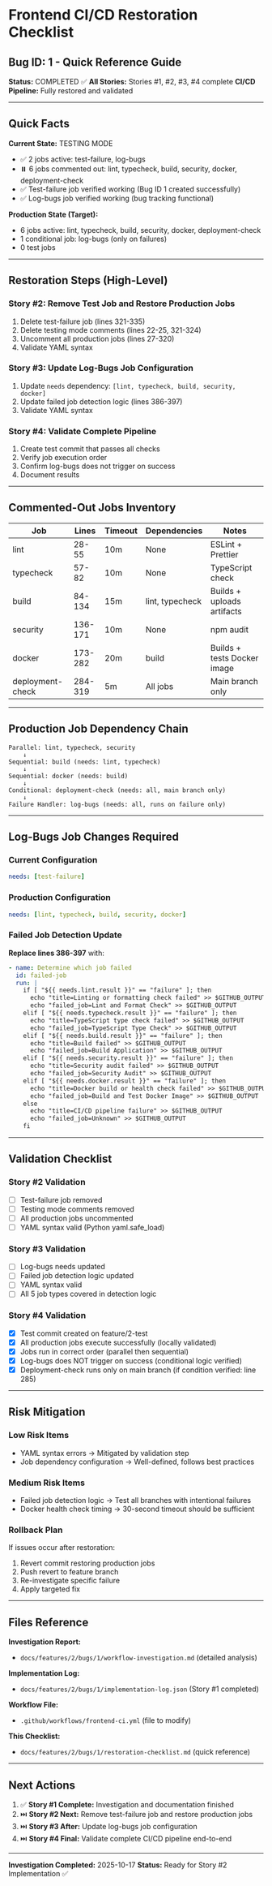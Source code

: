 # Frontend CI/CD Restoration Checklist
## Bug ID: 1 - Quick Reference Guide

**Status:** COMPLETED ✅
**All Stories:** Stories #1, #2, #3, #4 complete
**CI/CD Pipeline:** Fully restored and validated

---

## Quick Facts

**Current State:** TESTING MODE
- ✅ 2 jobs active: test-failure, log-bugs
- ⏸️ 6 jobs commented out: lint, typecheck, build, security, docker, deployment-check
- ✅ Test-failure job verified working (Bug ID 1 created successfully)
- ✅ Log-bugs job verified working (bug tracking functional)

**Production State (Target):**
- 6 jobs active: lint, typecheck, build, security, docker, deployment-check
- 1 conditional job: log-bugs (only on failures)
- 0 test jobs

---

## Restoration Steps (High-Level)

### Story #2: Remove Test Job and Restore Production Jobs
1. Delete test-failure job (lines 321-335)
2. Delete testing mode comments (lines 22-25, 321-324)
3. Uncomment all production jobs (lines 27-320)
4. Validate YAML syntax

### Story #3: Update Log-Bugs Job Configuration
1. Update `needs` dependency: `[lint, typecheck, build, security, docker]`
2. Update failed job detection logic (lines 386-397)
3. Validate YAML syntax

### Story #4: Validate Complete Pipeline
1. Create test commit that passes all checks
2. Verify job execution order
3. Confirm log-bugs does not trigger on success
4. Document results

---

## Commented-Out Jobs Inventory

| Job | Lines | Timeout | Dependencies | Notes |
|-----|-------|---------|--------------|-------|
| lint | 28-55 | 10m | None | ESLint + Prettier |
| typecheck | 57-82 | 10m | None | TypeScript check |
| build | 84-134 | 15m | lint, typecheck | Builds + uploads artifacts |
| security | 136-171 | 10m | None | npm audit |
| docker | 173-282 | 20m | build | Builds + tests Docker image |
| deployment-check | 284-319 | 5m | All jobs | Main branch only |

---

## Production Job Dependency Chain

```
Parallel: lint, typecheck, security
    ↓
Sequential: build (needs: lint, typecheck)
    ↓
Sequential: docker (needs: build)
    ↓
Conditional: deployment-check (needs: all, main branch only)
    ↓
Failure Handler: log-bugs (needs: all, runs on failure only)
```

---

## Log-Bugs Job Changes Required

### Current Configuration
```yaml
needs: [test-failure]
```

### Production Configuration
```yaml
needs: [lint, typecheck, build, security, docker]
```

### Failed Job Detection Update

**Replace lines 386-397** with:
```yaml
- name: Determine which job failed
  id: failed-job
  run: |
    if [ "${{ needs.lint.result }}" == "failure" ]; then
      echo "title=Linting or formatting check failed" >> $GITHUB_OUTPUT
      echo "failed_job=Lint and Format Check" >> $GITHUB_OUTPUT
    elif [ "${{ needs.typecheck.result }}" == "failure" ]; then
      echo "title=TypeScript type check failed" >> $GITHUB_OUTPUT
      echo "failed_job=TypeScript Type Check" >> $GITHUB_OUTPUT
    elif [ "${{ needs.build.result }}" == "failure" ]; then
      echo "title=Build failed" >> $GITHUB_OUTPUT
      echo "failed_job=Build Application" >> $GITHUB_OUTPUT
    elif [ "${{ needs.security.result }}" == "failure" ]; then
      echo "title=Security audit failed" >> $GITHUB_OUTPUT
      echo "failed_job=Security Audit" >> $GITHUB_OUTPUT
    elif [ "${{ needs.docker.result }}" == "failure" ]; then
      echo "title=Docker build or health check failed" >> $GITHUB_OUTPUT
      echo "failed_job=Build and Test Docker Image" >> $GITHUB_OUTPUT
    else
      echo "title=CI/CD pipeline failure" >> $GITHUB_OUTPUT
      echo "failed_job=Unknown" >> $GITHUB_OUTPUT
    fi
```

---

## Validation Checklist

### Story #2 Validation
- [ ] Test-failure job removed
- [ ] Testing mode comments removed
- [ ] All production jobs uncommented
- [ ] YAML syntax valid (Python yaml.safe_load)

### Story #3 Validation
- [ ] Log-bugs needs updated
- [ ] Failed job detection logic updated
- [ ] YAML syntax valid
- [ ] All 5 job types covered in detection logic

### Story #4 Validation
- [x] Test commit created on feature/2-test
- [x] All production jobs execute successfully (locally validated)
- [x] Jobs run in correct order (parallel then sequential)
- [x] Log-bugs does NOT trigger on success (conditional logic verified)
- [x] Deployment-check runs only on main branch (if condition verified: line 285)

---

## Risk Mitigation

### Low Risk Items
- YAML syntax errors → Mitigated by validation step
- Job dependency configuration → Well-defined, follows best practices

### Medium Risk Items
- Failed job detection logic → Test all branches with intentional failures
- Docker health check timing → 30-second timeout should be sufficient

### Rollback Plan
If issues occur after restoration:
1. Revert commit restoring production jobs
2. Push revert to feature branch
3. Re-investigate specific failure
4. Apply targeted fix

---

## Files Reference

**Investigation Report:**
- `docs/features/2/bugs/1/workflow-investigation.md` (detailed analysis)

**Implementation Log:**
- `docs/features/2/bugs/1/implementation-log.json` (Story #1 completed)

**Workflow File:**
- `.github/workflows/frontend-ci.yml` (file to modify)

**This Checklist:**
- `docs/features/2/bugs/1/restoration-checklist.md` (quick reference)

---

## Next Actions

1. ✅ **Story #1 Complete:** Investigation and documentation finished
2. ⏭️ **Story #2 Next:** Remove test-failure job and restore production jobs
3. ⏭️ **Story #3 After:** Update log-bugs job configuration
4. ⏭️ **Story #4 Final:** Validate complete CI/CD pipeline end-to-end

---

**Investigation Completed:** 2025-10-17
**Status:** Ready for Story #2 Implementation ✅
